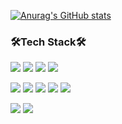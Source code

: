 

[![Anurag's GitHub stats](https://github-readme-stats.vercel.app/api?username=stevey-sy&hide=stars,prs)](https://github.com/stevey-sy/github-readme-stats)

### 🛠Tech Stack🛠
<div>
    <p>
    <img src="https://img.shields.io/badge/Android-3DDC84?style=flat-square&logo=Android&logoColor=white"/>
    <img src="https://img.shields.io/badge/Java-007396?style=flat-square&logo=Java&logoColor=white"/>
    <img src="https://img.shields.io/badge/Kotlin-0095D5?style=flat-square&logo=Kotlin&logoColor=white"/>
    <img src="https://img.shields.io/badge/MySQL-4479A1?style=flat-square&logo=MySQL&logoColor=white"/>
    </p>
    <p>
    <img src="https://img.shields.io/badge/PHP-777BB4?style=flat-square&logo=PHP&logoColor=white"/>
    <img src="https://img.shields.io/badge/HTML5-E34F26?style=flat-square&logo=HTML5&logoColor=white"/>
    <img src="https://img.shields.io/badge/CSS-1572B6?style=flat-square&logo=CSS3&logoColor=white"/>
    <img src="https://img.shields.io/badge/JavaScript-F7DF1E?style=flat-square&logo=JavaScript&logoColor=white"/>
    <img src="https://img.shields.io/badge/Node.js-339933?style=flat-square&logo=Node.js&logoColor=white"/>
    </p>
    <img src="https://img.shields.io/badge/Amazon AWS-FF9900?style=flat-square&logo=Amazon AWS&logoColor=white"/>
    <img src="https://img.shields.io/badge/Ubuntu-E95420?style=flat-square&logo=Ubuntu&logoColor=white"/>
    
    
</div>


